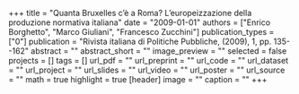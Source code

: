 +++
title = "Quanta Bruxelles c’è a Roma? L’europeizzazione della produzione normativa italiana"
date = "2009-01-01"
authors = ["Enrico Borghetto", "Marco Giuliani", "Francesco Zucchini"]
publication_types = ["0"]
publication = "Rivista italiana di Politiche Pubbliche, (2009), 1, pp. 135--162"
abstract = ""
abstract_short = ""
image_preview = ""
selected = false
projects = []
tags = []
url_pdf = ""
url_preprint = ""
url_code = ""
url_dataset = ""
url_project = ""
url_slides = ""
url_video = ""
url_poster = ""
url_source = ""
math = true
highlight = true
[header]
image = ""
caption = ""
+++
